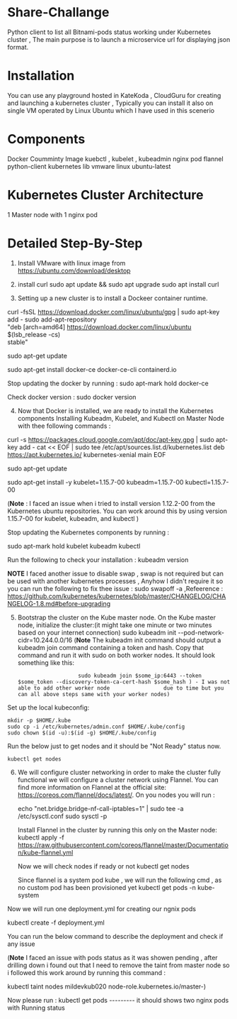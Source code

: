 # Share-Challange
Python client to list all Bitnami-pods status working under Kubernetes cluster , The main purpose is to launch a microservice url for displaying json format.

# Installation
You can use any playground hosted in KateKoda , CloudGuru for creating and launching a kubernetes cluster , Typically you can install it also on single VM operated by Linux Ubuntu which I have used in this scenerio

# Components
Docker Coumminty Image
kuebctl , kubelet , kubeadmin
nginx pod
flannel
python-client kubernetes lib
vmware
linux ubuntu-latest

# Kubernetes Cluster Architecture
1 Master node with 1 nginx pod

# Detailed Step-By-Step
1. Install VMware with linux image from https://ubuntu.com/download/desktop
2. install curl 
 sudo apt update && sudo apt upgrade
 sudo apt install curl
 
3. Setting up a new cluster is to install a Dockeer container runtime.

 curl -fsSL https://download.docker.com/linux/ubuntu/gpg | sudo apt-key add -
 sudo add-apt-repository \
"deb [arch=amd64] https://download.docker.com/linux/ubuntu \
$(lsb_release -cs) \
stable"

sudo apt-get update

sudo apt-get install docker-ce docker-ce-cli containerd.io

Stop updating the docker by running : sudo apt-mark hold docker-ce

Check docker version : sudo docker version

4. Now that Docker is installed, we are ready to install the Kubernetes components
Installing Kubeadm, Kubelet, and Kubectl on Master Node with thee following commands :

curl -s https://packages.cloud.google.com/apt/doc/apt-key.gpg | sudo apt-key add -
cat << EOF | sudo tee /etc/apt/sources.list.d/kubernetes.list
deb https://apt.kubernetes.io/ kubernetes-xenial main
EOF

sudo apt-get update

sudo apt-get install -y kubelet=1.15.7-00 kubeadm=1.15.7-00 kubectl=1.15.7-00 

(**Note** : I faced an issue when i tried to install version 1.12.2-00 from the Kubernetes ubuntu repositories. You can work around this by using version 1.15.7-00 for kubelet, kubeadm, and kubectl )

Stop updating the Kubernetes components by running : 

sudo apt-mark hold kubelet kubeadm kubectl

Run the following to check your installation : kubeadm version

**NOTE** I faced another issue to disable swap , swap is not required but can be used with another kubernetes processes , Anyhow I didn't require it so you can run the following to fix thee issue : sudo swapoff -a ,Refeerence : https://github.com/kubernetes/kubernetes/blob/master/CHANGELOG/CHANGELOG-1.8.md#before-upgrading

5. Bootstrap the cluster on the Kube master node.
  On the Kube master node, initialize the cluster:(it might take one minute or two minutes based on your internet connection)
    sudo kubeadm init --pod-network-cidr=10.244.0.0/16
    (**Note** The kubeadm init command should output a kubeadm join command containing a token and hash. Copy that command and run it with sudo on both worker                       nodes. It should look something like this:
    
                          sudo kubeadm join $some_ip:6443 --token $some_token --discovery-token-ca-cert-hash $some_hash ) - I was not able to add other worker node                 due to time but you can all above steps same with your worker nodes)
                          
  Set up the local kubeconfig:
  
    mkdir -p $HOME/.kube
    sudo cp -i /etc/kubernetes/admin.conf $HOME/.kube/config
    sudo chown $(id -u):$(id -g) $HOME/.kube/config
 Run the below just to get nodes and it should be "Not Ready" status now.
 
    kubectl get nodes
    
 6. We will configure cluster networking in order to make the cluster fully functional
    we will configure a cluster network using Flannel. You can find more information on Flannel at the official site: https://coreos.com/flannel/docs/latest/.
    On you nodes you will run : 
    
    echo "net.bridge.bridge-nf-call-iptables=1" | sudo tee -a /etc/sysctl.conf
    sudo sysctl -p
    
    Install Flannel in the cluster by running this only on the Master node:
    kubectl apply -f https://raw.githubusercontent.com/coreos/flannel/master/Documentation/kube-flannel.yml
    
    Now we will check nodes if ready or not kubectl get nodes
    
    Since flannel is a system pod kube , we will run the following cmd , as no custom pod has been provisioned yet
    kubectl get pods -n kube-system
    
Now we will run one deployment.yml for creating our ngnix pods

kubectl create -f deployment.yml

You can run the below command to describe the deployment and check if any issue 

(**Note** I faced an issue with pods status as it was showen pending , after drilling down i found out that I need to remove the taint from master node so i followed this work around by running this command : 

kubectl taint nodes  mildevkub020 node-role.kubernetes.io/master-)

Now please run : kubectl get pods --------- it should shows two nginx pods with Running status

    
    
 


